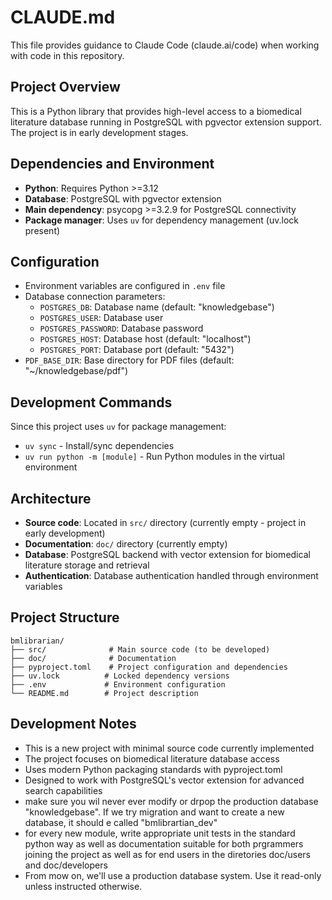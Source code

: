 # CLAUDE.md

This file provides guidance to Claude Code (claude.ai/code) when working with code in this repository.

## Project Overview

This is a Python library that provides high-level access to a biomedical literature database running in PostgreSQL with pgvector extension support. The project is in early development stages.

## Dependencies and Environment

- **Python**: Requires Python >=3.12
- **Database**: PostgreSQL with pgvector extension
- **Main dependency**: psycopg >=3.2.9 for PostgreSQL connectivity
- **Package manager**: Uses `uv` for dependency management (uv.lock present)

## Configuration

- Environment variables are configured in `.env` file
- Database connection parameters:
  - `POSTGRES_DB`: Database name (default: "knowledgebase")  
  - `POSTGRES_USER`: Database user
  - `POSTGRES_PASSWORD`: Database password
  - `POSTGRES_HOST`: Database host (default: "localhost")
  - `POSTGRES_PORT`: Database port (default: "5432")
- `PDF_BASE_DIR`: Base directory for PDF files (default: "~/knowledgebase/pdf")

## Development Commands

Since this project uses `uv` for package management:
- `uv sync` - Install/sync dependencies
- `uv run python -m [module]` - Run Python modules in the virtual environment

## Architecture

- **Source code**: Located in `src/` directory (currently empty - project in early development)
- **Documentation**: `doc/` directory (currently empty)
- **Database**: PostgreSQL backend with vector extension for biomedical literature storage and retrieval
- **Authentication**: Database authentication handled through environment variables

## Project Structure

```
bmlibrarian/
├── src/              # Main source code (to be developed)
├── doc/              # Documentation
├── pyproject.toml    # Project configuration and dependencies
├── uv.lock          # Locked dependency versions
├── .env             # Environment configuration
└── README.md        # Project description
```

## Development Notes

- This is a new project with minimal source code currently implemented
- The project focuses on biomedical literature database access
- Uses modern Python packaging standards with pyproject.toml
- Designed to work with PostgreSQL's vector extension for advanced search capabilities
- make sure you wil never ever modify or drpop the production database "knowledgebase". If we try migration and want to create a new database, it should e called "bmlibrartian_dev"
- for every new module, write appropriate unit tests in the standard python way as well as documentation suitable for both prgrammers joining the project as well as for end users in the diretories doc/users and doc/developers
- From mow on, we'll use a production database system. Use it read-only unless instructed otherwise.